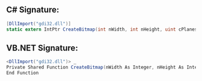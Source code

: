 
## C# Signature:
```cs
[DllImport("gdi32.dll")]
static extern IntPtr CreateBitmap(int nWidth, int nHeight, uint cPlanes, uint cBitsPerPel, IntPtr lpvBits);
```

## VB.NET Signature:
```cs
<DllImport("gdi32.dll")> _
Private Shared Function CreateBitmap(nWidth As Integer, nHeight As Integer, cPlanes As UInteger, cBitsPerPel As UInteger, lpvBits As IntPtr) As IntPtr
End Function
```

